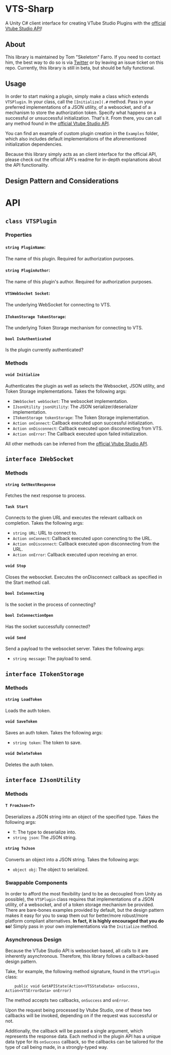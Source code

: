 # VTS-Sharp
A Unity C# client interface for creating VTube Studio Plugins with the [official Vtube Studio API](https://github.com/DenchiSoft/VTubeStudio)!
 
## About
This library is maintained by Tom "Skeletom" Farro. If you need to contact him, the best way to do so is via [Twitter](https://www.twitter.com/fomtarro) or by leaving an issue ticket on this repo. Currently, this library is still in beta, but should be fully functional.
 
## Usage
 
In order to start making a plugin, simply make a class which extends `VTSPlugin`. In your class, call the `[Initialize](.#` method. Pass in your preferred implementations of a JSON utility, of a websocket, and of a mechanism to store the authorization token. Specify what happens on a successful or unsuccessful initialization. That's it. From there, you can call any method found in the [official Vtube Studio API](https://github.com/DenchiSoft/VTubeStudio).
 
You can find an example of custom plugin creation in the `Examples` folder, which also includes default implementations of the aforementioned initialization dependencies.
 
Because this library simply acts as an client interface for the official API, please check out the official API's readme for in-depth explanations about the API functionality.
 
## Design Pattern and Considerations
 



# API

## `class VTSPlugin`

### Properties
#### `string PluginName`: 
The name of this plugin. Required for authorization purposes.
#### `string PluginAuthor`: 
The name of this plugin's author. Required for authorization purposes.
#### `VTSWebSocket Socket`:  
The underlying WebSocket for connecting to VTS.
#### `ITokenStorage TokenStorage`: 
The underlying Token Storage mechanism for connecting to VTS.
#### `bool IsAuthenticated`
Is the plugin currently authenticated?

### Methods
#### `void Initialize`
Authenticates the plugin as well as selects the Websocket, JSON utility, and Token Storage implementations. Takes the following args:
* `IWebSocket webSocket`: The websocket implementation.
* `IJsonUtility jsonUtility`: The JSON serializer/deserializer implementation.
* `ITokenStorage tokenStorage`: The Token Storage implementation.
* `Action onConnect`: Callback executed upon successful initialization.
* `Action onDisconnect`: Callback executed upon disconnecting from VTS.
* `Action onError`: The Callback executed upon failed initialization.

All other methods can be inferred from the [official Vtube Studio API](https://github.com/DenchiSoft/VTubeStudio).

## `interface IWebSocket`

### Methods
#### `string GetNextResponse` 
Fetches the next response to process.
#### `Task Start`
Connects to the given URL and executes the relevant callback on completion. Takes the following args:
* `string URL`: URL to connect to.
* `Action onConnect`: Callback executed upon conencting to the URL.
* `Action onDisconnect`: Callback executed upon disconnecting from the URL.
* `Action onError`: Callback executed upon receiving an error.
#### `void Stop`
Closes the websocket. Executes the onDisconnect callback as specified in the Start method call.
#### `bool IsConnecting`
Is the socket in the process of connecting?
#### `bool IsConnectionOpen` 
Has the socket successfully connected?
#### `void Send` 
Send a payload to the websocket server. Takes the following args:
* `string message`: The payload to send.

## `interface ITokenStorage`

### Methods
#### `string LoadToken` 
Loads the auth token.
#### `void SaveToken` 
Saves an auth token. Takes the following args:
* `string token`: The token to save.
#### `void DeleteToken` 
Deletes the auth token.

## `interface IJsonUtility`

### Methods
#### `T FromJson<T>`
Deserializes a JSON string into an object of the specified type. Takes the following args:
* `T`: The type to deserialize into.
* `string json`: The JSON string.
#### `string ToJson`
Converts an object into a JSON string. Takes the following args:
* `object obj`: The object to serialized.


### Swappable Components
In order to afford the most flexibility (and to be as decoupled from Unity as possible), the `VTSPlugin` class requires that implementations of a JSON utility, of a websocket, and of a token storage mechanism be provided. There are bare-bones examples provided by default, but the design pattern makes it easy for you to swap them out for better/more robust/more platform compliant alternatives. **In fact, it is highly encouraged that you do so**! Simply pass in your own implementations via the `Initialize` method.
 
### Asynchronous Design
Because the VTube Studio API is websocket-based, all calls to it are inherently asynchronous. Therefore, this library follows a callback-based design pattern.
 
Take, for example, the following method signature, found in the `VTSPlugin` class:
 
```
    public void GetAPIState(Action<VTSStateData> onSuccess, Action<VTSErrorData> onError)
```
The method accepts two callbacks, `onSuccess` and `onError`. 
 
Upon the request being processed by Vtube Studio, 
one of these two callbacks will be invoked, depending on if the request was successful or not. 
 
Additionally, the callback will be passed a single argument, which represents the response data. Each method in the plugin API has a unique data type for its `onSuccess` callback, so the callbacks can be tailored for the type of call being made, in a strongly-typed way.